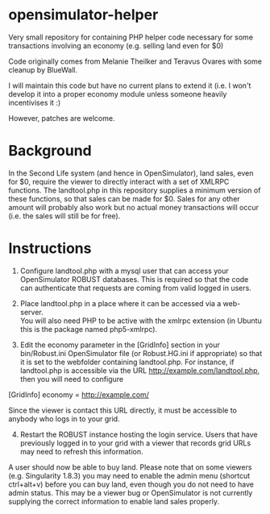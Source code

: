 opensimulator-helper
====================

Very small repository for containing PHP helper code necessary for some transactions involving an economy (e.g. selling land even for $0)

Code originally comes from Melanie Theilker and Teravus Ovares with some cleanup by BlueWall.

I will maintain this code but have no current plans to extend it (i.e. I won't develop it into a proper economy module unless someone heavily incentivises it :)

However, patches are welcome.

Background
==========

In the Second Life system (and hence in OpenSimulator), land sales, even for $0, require the viewer to directly interact with a set of 
XMLRPC functions.  The landtool.php in this repository supplies a minimum version of these functions, so that sales can be made for $0.  Sales
for any other amount will probably also work but no actual money transactions will occur (i.e. the sales will still be for free).

Instructions
============

1) Configure landtool.php with a mysql user that can access your OpenSimulator ROBUST databases.  This is required so that the code can
authenticate that requests are coming from valid logged in users.

2) Place landtool.php in a place where it can be accessed via a web-server.  
You will also need PHP to be active with the xmlrpc extension (in Ubuntu this is the package named php5-xmlrpc).

3) Edit the economy parameter in the [GridInfo] section in your bin/Robust.ini OpenSimulator file (or Robust.HG.ini if appropriate) so that it is set
to the webfolder containing landtool.php.  For instance, if landtool.php is accessible via the URL http://example.com/landtool.php, then you will need to configure

[GridInfo]
economy = http://example.com/

Since the viewer is contact this URL directly, it must be accessible to anybody who logs in to your grid.

4) Restart the ROBUST instance hosting the login service.  Users that have previously logged in to your grid with a viewer that records grid URLs
may need to refresh this information.

A user should now be able to buy land.  Please note that on some viewers (e.g. Singularity 1.8.3) you may need to enable the admin menu
(shortcut ctrl+alt+v) before you can buy land, even though you do not need to have admin status.  This may be a viewer bug or OpenSimulator is
not currently supplying the correct information to enable land sales properly.
